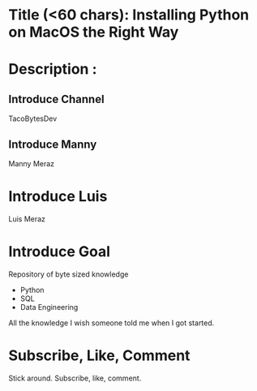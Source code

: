# Title (<60 chars): Installing Python on MacOS the Right Way
# Description :

## Introduce Channel
TacoBytesDev

## Introduce Manny
Manny Meraz

# Introduce Luis
Luis Meraz

# Introduce Goal
Repository of byte sized knowledge
- Python
- SQL
- Data Engineering

All the knowledge I wish someone told me when I got started.

# Subscribe, Like, Comment
Stick around. Subscribe, like, comment.